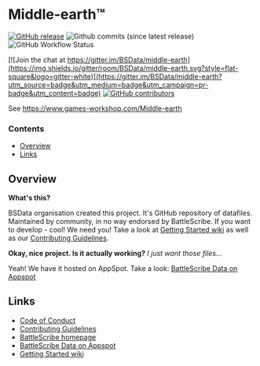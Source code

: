 # Middle-earth™

[![GitHub release](https://img.shields.io/github/release/BSData/middle-earth.svg?style=flat-square)](https://github.com/BSData/middle-earth/releases/latest)
![Github commits (since latest release)](https://img.shields.io/github/commits-since/BSData/middle-earth/latest.svg?style=flat-square)
![GitHub Workflow Status](https://img.shields.io/github/workflow/status/BSData/middle-earth/Publish%20catpkg)

[![Join the chat at https://gitter.im/BSData/middle-earth](https://img.shields.io/gitter/room/BSData/middle-earth.svg?style=flat-square&logo=gitter-white)](https://gitter.im/BSData/middle-earth?utm_source=badge&utm_medium=badge&utm_campaign=pr-badge&utm_content=badge)
[![GitHub contributors](https://img.shields.io/github/contributors/BSData/middle-earth.svg?style=flat-square)](https://github.com/BSData/middle-earth/graphs/contributors)

See https://www.games-workshop.com/Middle-earth

### Contents

* [Overview][]
* [Links][]

## Overview
[Overview]: #overview

__What's this?__

BSData organisation created this project. It's GitHub repository of datafiles.
Maintained by community, in no way endorsed by BattleScribe. If you want
to develop - cool! We need you! Take a look at [Getting Started wiki][] as well as our [Contributing Guidelines][].

__Okay, nice project. Is it actually working?__ _I just want those files..._

Yeah! We have it hosted on AppSpot. Take a look: [BattleScribe Data on Appspot][]


## Links
[Links]: #links

* [Code of Conduct][]
* [Contributing Guidelines][]
* [BattleScribe homepage][]
* [BattleScribe Data on Appspot][]
* [Getting Started wiki][]

[Code of Conduct]: https://github.com/BSData/middle-earth/blob/master/CODE_OF_CONDUCT.md
[BattleScribe homepage]: http://www.battlescribe.net/
[BattleScribe Data on Appspot]: http://battlescribedata.appspot.com/#/repos
[Getting Started wiki]: https://github.com/BSData/catalogue-development/wiki/Getting-Started#contributing
[Contributing Guidelines]: https://github.com/BSData/middle-earth/blob/master/CONTRIBUTING.md
